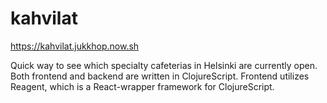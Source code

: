 # kahvilat

https://kahvilat.jukkhop.now.sh

Quick way to see which specialty cafeterias in Helsinki are currently open. Both frontend and backend are written in ClojureScript. Frontend utilizes Reagent, which is a React-wrapper framework for ClojureScript.
